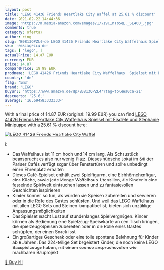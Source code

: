```yaml
---
layout: post
title: 'LEGO 41426 Friends Heartlake City Waffel at 25.61 % discount'
date: 2021-02-22 14:44:36
image: 'https://m.media-amazon.com/images/I/519CIhTb5eL._SL400_.jpg'
comments: true
category: ofertas
author: ring
slug: 'B0813QPZL4-de LEGO 41426 Friends Heartlake City Waffelhaus Spielset mit...'
sku: 'B0813QPZL4-de'
tags: [ 'lego', ]
actualPrice: 14.87 EUR
currency: EUR
price: 14.87
comparePrice: 19.99 EUR
prodname: 'LEGO 41426 Friends Heartlake City Waffelhaus  Spielset mit Eisdiele und Stephanie Minipuppe'
country: 'de'
flag: '🇩🇪'
brand: 'LEGO'
buyurl: 'https://www.amazon.de/dp/B0813QPZL4/?tag=tolees0ca-21'
descuento: '25.61'
average: '16.6945833333334'
---
```


With a final price of 14.87 EUR (original: 19.99 EUR) you can find [LEGO 41426 Friends Heartlake City Waffelhaus  Spielset mit Eisdiele und Stephanie Minipuppe](https://www.amazon.de/dp/B0813QPZL4/?tag=tolees0ca-21) with a  25.61 % discount here:

[![LEGO 41426 Friends Heartlake City Waffel](https://m.media-amazon.com/images/I/519CIhTb5eL._SL400_.jpg)](https://www.amazon.de/dp/B0813QPZL4/?tag=tolees0ca-21)

ℹ️:

- Das Waffelhaus ist 11 cm hoch und 14 cm lang. Als Schaustück beansprucht es also nur wenig Platz. Dieses hübsche Lokal im Stil der Pariser Cafés verfügt sogar über Fenstertüren und sollte unbedingt einen Ehrenplatz erhalten
- Dieses Café-Spielset enthält zwei Spielfiguren, eine Eichhörnchenfigur, eine Küche, sowie jede Menge Waffelhaus-Utensilien, die Kinder in eine fesselnde Spielwelt eintauchen lassen und zu fantasievollen Geschichten inspirieren
- Kinder können so tun, als würden sie Speisen zubereiten und servieren oder in die Rolle des Gastes schlüpfen. Und weil das LEGO Waffelhaus mit allen LEGO Sets und Steinen kompatibel ist, bieten sich unzählige Anpassungsmöglichkeiten
- Das Spielset macht Lust auf stundenlanges Spielvergnügen. Kinder können als Bedienung eine Spielzeug-Speisekarte an den Tisch bringen, die Spielzeug-Speisen zubereiten oder in die Rolle eines Gastes schlüpfen, der einen Snack isst
- Ein großartiges Geschenk oder eine tolle spontane Belohnung für Kinder ab 6 Jahren. Das 224-teilige Set begeistert Kinder, die noch keine LEGO Bauspielzeuge haben, mit einem ebenso anspruchsvollen wie machbaren Bauprojekt

[🛒 Buy it!!](https://www.amazon.de/dp/B0813QPZL4/?tag=tolees0ca-21)
